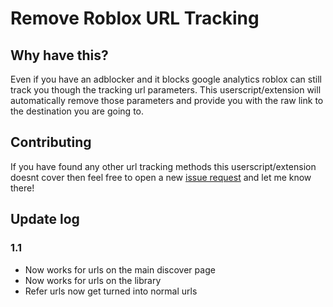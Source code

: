 # Remove Roblox URL Tracking

## Why have this?
Even if you have an adblocker and it blocks google analytics roblox can still track you though the tracking url parameters. This userscript/extension will automatically remove those parameters and provide you with the raw link to the destination you are going to.

## Contributing
If you have found any other url tracking methods this userscript/extension doesnt cover then feel free to open a new [issue request](https://github.com/ImFirstPlace/Remove-Roblox-URL-Tracking/issues/new) and let me know there!

## Update log

### **1.1**
- Now works for urls on the main discover page
- Now works for urls on the library
- Refer urls now get turned into normal urls